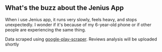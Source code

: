 ## What's the buzz about the Jenius App

When i use Jenius app, it runs very slowly, feels heavy, and stops unexpectedly. 
I wonder if it's because of my 6-year-old phone or if other people are experiencing the same thing.

Data scraped using <a href='https://pypi.org/project/google-play-scraper/'> google-play-scraper</a>.
Reviews analysis will be uploaded shortly
